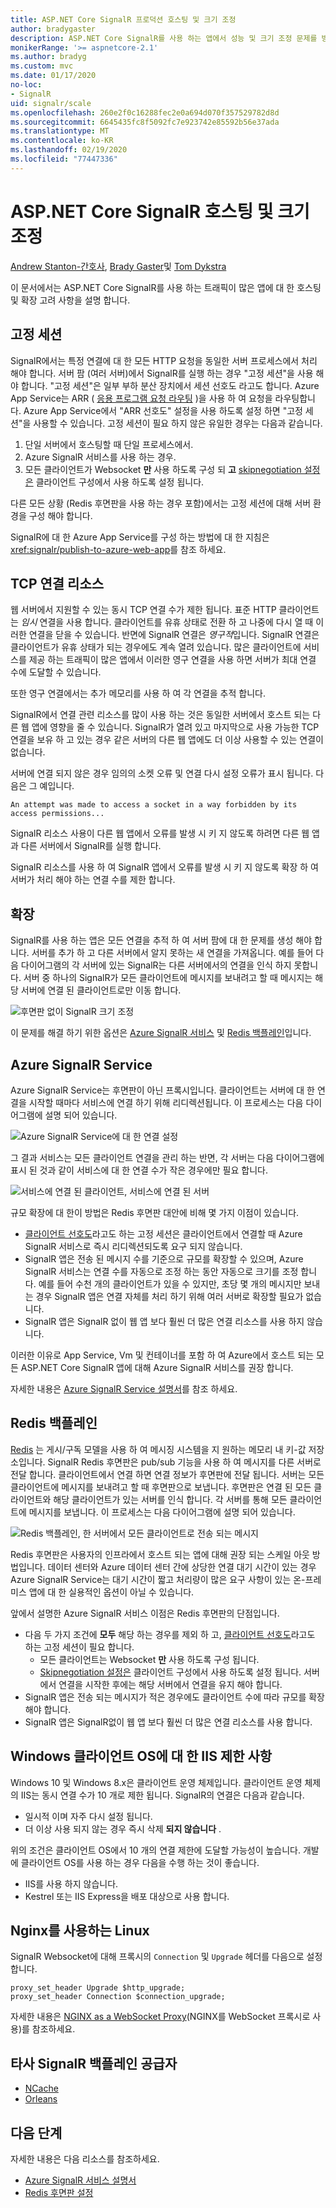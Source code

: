 ```yaml
---
title: ASP.NET Core SignalR 프로덕션 호스팅 및 크기 조정
author: bradygaster
description: ASP.NET Core SignalR를 사용 하는 앱에서 성능 및 크기 조정 문제를 방지 하는 방법에 대해 알아봅니다.
monikerRange: '>= aspnetcore-2.1'
ms.author: bradyg
ms.custom: mvc
ms.date: 01/17/2020
no-loc:
- SignalR
uid: signalr/scale
ms.openlocfilehash: 260e2f0c16288fec2e0a694d070f357529782d8d
ms.sourcegitcommit: 6645435fc8f5092fc7e923742e85592b56e37ada
ms.translationtype: MT
ms.contentlocale: ko-KR
ms.lasthandoff: 02/19/2020
ms.locfileid: "77447336"
---
```

# <a name="aspnet-core-signalr-hosting-and-scaling"></a>ASP.NET Core SignalR 호스팅 및 크기 조정

[Andrew Stanton-간호사](https://twitter.com/anurse), [Brady Gaster](https://twitter.com/bradygaster)및 [Tom Dykstra](https://github.com/tdykstra)

이 문서에서는 ASP.NET Core SignalR를 사용 하는 트래픽이 많은 앱에 대 한 호스팅 및 확장 고려 사항을 설명 합니다.

## <a name="sticky-sessions"></a>고정 세션

SignalR에서는 특정 연결에 대 한 모든 HTTP 요청을 동일한 서버 프로세스에서 처리 해야 합니다. 서버 팜 (여러 서버)에서 SignalR를 실행 하는 경우 "고정 세션"을 사용 해야 합니다. "고정 세션"은 일부 부하 분산 장치에서 세션 선호도 라고도 합니다. Azure App Service는 ARR ( [응용 프로그램 요청 라우팅](https://docs.microsoft.com/iis/extensions/planning-for-arr/application-request-routing-version-2-overview) )을 사용 하 여 요청을 라우팅합니다. Azure App Service에서 "ARR 선호도" 설정을 사용 하도록 설정 하면 "고정 세션"을 사용할 수 있습니다. 고정 세션이 필요 하지 않은 유일한 경우는 다음과 같습니다.

1. 단일 서버에서 호스팅할 때 단일 프로세스에서.
1. Azure SignalR 서비스를 사용 하는 경우.
1. 모든 클라이언트가 Websocket **만** 사용 하도록 구성 되 **고** [skipnegotiation 설정은](xref:signalr/configuration#configure-additional-options) 클라이언트 구성에서 사용 하도록 설정 됩니다.

다른 모든 상황 (Redis 후면판을 사용 하는 경우 포함)에서는 고정 세션에 대해 서버 환경을 구성 해야 합니다.

SignalR에 대 한 Azure App Service를 구성 하는 방법에 대 한 지침은 <xref:signalr/publish-to-azure-web-app>를 참조 하세요.

## <a name="tcp-connection-resources"></a>TCP 연결 리소스

웹 서버에서 지원할 수 있는 동시 TCP 연결 수가 제한 됩니다. 표준 HTTP 클라이언트는 *임시* 연결을 사용 합니다. 클라이언트를 유휴 상태로 전환 하 고 나중에 다시 열 때 이러한 연결을 닫을 수 있습니다. 반면에 SignalR 연결은 *영구적*입니다. SignalR 연결은 클라이언트가 유휴 상태가 되는 경우에도 계속 열려 있습니다. 많은 클라이언트에 서비스를 제공 하는 트래픽이 많은 앱에서 이러한 영구 연결을 사용 하면 서버가 최대 연결 수에 도달할 수 있습니다.

또한 영구 연결에서는 추가 메모리를 사용 하 여 각 연결을 추적 합니다.

SignalR에서 연결 관련 리소스를 많이 사용 하는 것은 동일한 서버에서 호스트 되는 다른 웹 앱에 영향을 줄 수 있습니다. SignalR가 열려 있고 마지막으로 사용 가능한 TCP 연결을 보유 하 고 있는 경우 같은 서버의 다른 웹 앱에도 더 이상 사용할 수 있는 연결이 없습니다.

서버에 연결 되지 않은 경우 임의의 소켓 오류 및 연결 다시 설정 오류가 표시 됩니다. 다음은 그 예입니다.

```
An attempt was made to access a socket in a way forbidden by its access permissions...
```

SignalR 리소스 사용이 다른 웹 앱에서 오류를 발생 시 키 지 않도록 하려면 다른 웹 앱과 다른 서버에서 SignalR를 실행 합니다.

SignalR 리소스를 사용 하 여 SignalR 앱에서 오류를 발생 시 키 지 않도록 확장 하 여 서버가 처리 해야 하는 연결 수를 제한 합니다.

## <a name="scale-out"></a>확장

SignalR를 사용 하는 앱은 모든 연결을 추적 하 여 서버 팜에 대 한 문제를 생성 해야 합니다. 서버를 추가 하 고 다른 서버에서 알지 못하는 새 연결을 가져옵니다. 예를 들어 다음 다이어그램의 각 서버에 있는 SignalR는 다른 서버에서의 연결을 인식 하지 못합니다. 서버 중 하나의 SignalR가 모든 클라이언트에 메시지를 보내려고 할 때 메시지는 해당 서버에 연결 된 클라이언트로만 이동 합니다.

![후면판 없이 SignalR 크기 조정](scale/_static/scale-no-backplane.png)

이 문제를 해결 하기 위한 옵션은 [Azure SignalR 서비스](#azure-signalr-service) 및 [Redis 백플레인](#redis-backplane)입니다.

## <a name="azure-signalr-service"></a>Azure SignalR Service

Azure SignalR Service는 후면판이 아닌 프록시입니다. 클라이언트는 서버에 대 한 연결을 시작할 때마다 서비스에 연결 하기 위해 리디렉션됩니다. 이 프로세스는 다음 다이어그램에 설명 되어 있습니다.

![Azure SignalR Service에 대 한 연결 설정](scale/_static/azure-signalr-service-one-connection.png)

그 결과 서비스는 모든 클라이언트 연결을 관리 하는 반면, 각 서버는 다음 다이어그램에 표시 된 것과 같이 서비스에 대 한 연결 수가 작은 경우에만 필요 합니다.

![서비스에 연결 된 클라이언트, 서비스에 연결 된 서버](scale/_static/azure-signalr-service-multiple-connections.png)

규모 확장에 대 한이 방법은 Redis 후면판 대안에 비해 몇 가지 이점이 있습니다.

* [클라이언트 선호도](/iis/extensions/configuring-application-request-routing-arr/http-load-balancing-using-application-request-routing#step-3---configure-client-affinity)라고도 하는 고정 세션은 클라이언트에서 연결할 때 Azure SignalR 서비스로 즉시 리디렉션되도록 요구 되지 않습니다.
* SignalR 앱은 전송 된 메시지 수를 기준으로 규모를 확장할 수 있으며, Azure SignalR 서비스는 연결 수를 자동으로 조정 하는 동안 자동으로 크기를 조정 합니다. 예를 들어 수천 개의 클라이언트가 있을 수 있지만, 초당 몇 개의 메시지만 보내는 경우 SignalR 앱은 연결 자체를 처리 하기 위해 여러 서버로 확장할 필요가 없습니다.
* SignalR 앱은 SignalR 없이 웹 앱 보다 훨씬 더 많은 연결 리소스를 사용 하지 않습니다.

이러한 이유로 App Service, Vm 및 컨테이너를 포함 하 여 Azure에서 호스트 되는 모든 ASP.NET Core SignalR 앱에 대해 Azure SignalR 서비스를 권장 합니다.

자세한 내용은 [Azure SignalR Service 설명서](/azure/azure-signalr/signalr-overview)를 참조 하세요.

## <a name="redis-backplane"></a>Redis 백플레인

[Redis](https://redis.io/) 는 게시/구독 모델을 사용 하 여 메시징 시스템을 지 원하는 메모리 내 키-값 저장소입니다. SignalR Redis 후면판은 pub/sub 기능을 사용 하 여 메시지를 다른 서버로 전달 합니다. 클라이언트에서 연결 하면 연결 정보가 후면판에 전달 됩니다. 서버는 모든 클라이언트에 메시지를 보내려고 할 때 후면판으로 보냅니다. 후면판은 연결 된 모든 클라이언트와 해당 클라이언트가 있는 서버를 인식 합니다. 각 서버를 통해 모든 클라이언트에 메시지를 보냅니다. 이 프로세스는 다음 다이어그램에 설명 되어 있습니다.

![Redis 백플레인, 한 서버에서 모든 클라이언트로 전송 되는 메시지](scale/_static/redis-backplane.png)

Redis 후면판은 사용자의 인프라에서 호스트 되는 앱에 대해 권장 되는 스케일 아웃 방법입니다. 데이터 센터와 Azure 데이터 센터 간에 상당한 연결 대기 시간이 있는 경우 Azure SignalR Service는 대기 시간이 짧고 처리량이 많은 요구 사항이 있는 온-프레미스 앱에 대 한 실용적인 옵션이 아닐 수 있습니다.

앞에서 설명한 Azure SignalR 서비스 이점은 Redis 후면판의 단점입니다.

* 다음 두 가지 조건에 **모두** 해당 하는 경우를 제외 하 고, [클라이언트 선호도](/iis/extensions/configuring-application-request-routing-arr/http-load-balancing-using-application-request-routing#step-3---configure-client-affinity)라고도 하는 고정 세션이 필요 합니다.
  * 모든 클라이언트는 Websocket **만** 사용 하도록 구성 됩니다.
  * [Skipnegotiation 설정은](xref:signalr/configuration#configure-additional-options) 클라이언트 구성에서 사용 하도록 설정 됩니다. 
   서버에서 연결을 시작한 후에는 해당 서버에서 연결을 유지 해야 합니다.
* SignalR 앱은 전송 되는 메시지가 적은 경우에도 클라이언트 수에 따라 규모를 확장 해야 합니다.
* SignalR 앱은 SignalR없이 웹 앱 보다 훨씬 더 많은 연결 리소스를 사용 합니다.

## <a name="iis-limitations-on-windows-client-os"></a>Windows 클라이언트 OS에 대 한 IIS 제한 사항

Windows 10 및 Windows 8.x은 클라이언트 운영 체제입니다. 클라이언트 운영 체제의 IIS는 동시 연결 수가 10 개로 제한 됩니다. SignalR의 연결은 다음과 같습니다.

* 일시적 이며 자주 다시 설정 됩니다.
* 더 이상 사용 되지 않는 경우 즉시 삭제 **되지 않습니다** .

위의 조건은 클라이언트 OS에서 10 개의 연결 제한에 도달할 가능성이 높습니다. 개발에 클라이언트 OS를 사용 하는 경우 다음을 수행 하는 것이 좋습니다.

* IIS를 사용 하지 않습니다.
* Kestrel 또는 IIS Express을 배포 대상으로 사용 합니다.

## <a name="linux-with-nginx"></a>Nginx를 사용하는 Linux

SignalR Websocket에 대해 프록시의 `Connection` 및 `Upgrade` 헤더를 다음으로 설정 합니다.

```nginx
proxy_set_header Upgrade $http_upgrade;
proxy_set_header Connection $connection_upgrade;
```

자세한 내용은 [NGINX as a WebSocket Proxy](https://www.nginx.com/blog/websocket-nginx/)(NGINX를 WebSocket 프록시로 사용)를 참조하세요.

## <a name="third-party-opno-locsignalr-backplane-providers"></a>타사 SignalR 백플레인 공급자

* [NCache](https://www.alachisoft.com/ncache/asp-net-core-signalr.html)
* [Orleans](https://github.com/OrleansContrib/SignalR.Orleans)

## <a name="next-steps"></a>다음 단계

자세한 내용은 다음 리소스를 참조하세요.

* [Azure SignalR 서비스 설명서](/azure/azure-signalr/signalr-overview)
* [Redis 후면판 설정](xref:signalr/redis-backplane)
